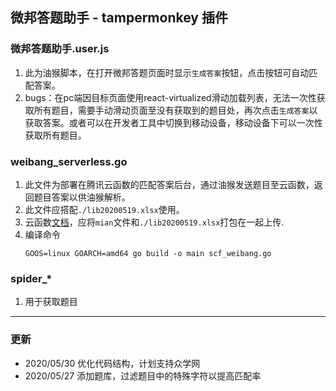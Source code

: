 ## 微邦答题助手 - tampermonkey 插件

### 微邦答题助手.user.js
1. 此为油猴脚本，在打开微邦答题页面时显示`生成答案`按钮，点击按钮可自动匹配答案。
2. bugs：在pc端因目标页面使用react-virtualized滑动加载列表，无法一次性获取所有题目，需要手动滑动页面至没有获取到的题目处，再次点击`生成答案`以获取答案。或者可以在开发者工具中切换到移动设备，移动设备下可以一次性获取所有题目。


### weibang_serverless.go
1. 此文件为部署在腾讯云函数的匹配答案后台，通过油猴发送题目至云函数，返回题目答案以供油猴解析。
2. 此文件应搭配`./lib20200519.xlsx`使用。
3. 云函数[文档](https://cloud.tencent.com/document/product/583/18032#.E7.BC.96.E8.AF.91.E6.89.93.E5.8C.85)，应将`mian`文件和`./lib20200519.xlsx`打包在一起上传.
4. 编译命令
    ```
    GOOS=linux GOARCH=amd64 go build -o main scf_weibang.go
    ```

### spider_*
1. 用于获取题目

*** 

### 更新

* 2020/05/30 优化代码结构，计划支持众学网
* 2020/05/27 添加题库，过滤题目中的特殊字符以提高匹配率
